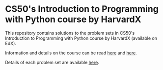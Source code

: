 # CS50's Introduction to Programming with Python course by HarvardX 
This repository contains solutions to the problem sets in CS50's Introduction to Programming with Python course by HarvardX (available on EdX).

Information and details on the course can be read [here](https://www.edx.org/learn/python/harvard-university-cs50-s-introduction-to-programming-with-python) and [here](https://cs50.harvard.edu/python/2022/).

Details of each problem set are available [here](https://cs50.harvard.edu/python/2022/psets/).

